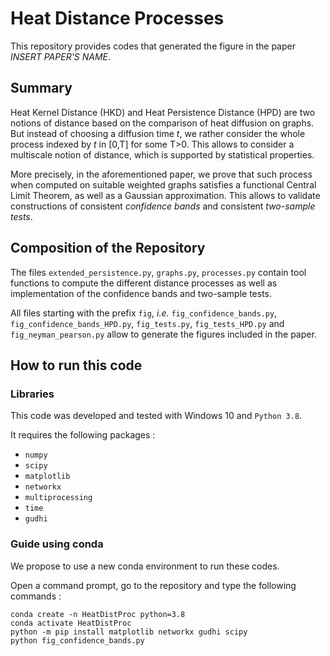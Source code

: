 # Heat Distance Processes

This repository provides codes that generated the figure in the paper _INSERT PAPER'S NAME_.

## Summary

Heat Kernel Distance (HKD) and Heat Persistence Distance (HPD) are two notions of distance based on the comparison of heat diffusion on graphs. But instead of choosing a diffusion time _t_, we rather consider the whole process indexed by _t_ in [0,T] for some T>0. This allows to consider a multiscale notion of distance, which is supported by statistical properties.

More precisely, in the aforementioned paper, we prove that such process when computed on suitable weighted graphs satisfies a functional Central Limit Theorem, as well as a Gaussian approximation. This allows to validate constructions of consistent _confidence bands_ and consistent _two-sample tests_.

## Composition of the Repository

The files `extended_persistence.py`, `graphs.py`, `processes.py` contain tool functions to compute the different distance processes as well as implementation of the confidence bands and two-sample tests.

All files starting with the prefix `fig`, _i.e._ `fig_confidence_bands.py`, `fig_confidence_bands_HPD.py`,  `fig_tests.py`, `fig_tests_HPD.py` and `fig_neyman_pearson.py` allow to generate the figures included in the paper.

## How to run this code

### Libraries

This code was developed and tested with Windows 10 and `Python 3.8`.

It requires the following packages :
- `numpy`
- `scipy`
- `matplotlib`
- `networkx`
- `multiprocessing`
- `time`
- `gudhi`

### Guide using conda

We propose to use a new conda environment to run these codes.

Open a command prompt, go to the repository and type the following commands :

```
conda create -n HeatDistProc python=3.8
conda activate HeatDistProc
python -m pip install matplotlib networkx gudhi scipy
python fig_confidence_bands.py
```

